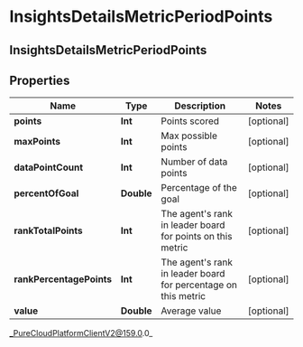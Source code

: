 # InsightsDetailsMetricPeriodPoints

## InsightsDetailsMetricPeriodPoints

## Properties

|Name | Type | Description | Notes|
|------------ | ------------- | ------------- | -------------|
| **points** | **Int** | Points scored | [optional] |
| **maxPoints** | **Int** | Max possible points | [optional] |
| **dataPointCount** | **Int** | Number of data points | [optional] |
| **percentOfGoal** | **Double** | Percentage of the goal | [optional] |
| **rankTotalPoints** | **Int** | The agent&#39;s rank in leader board for points on this metric | [optional] |
| **rankPercentagePoints** | **Int** | The agent&#39;s rank in leader board for percentage on this metric | [optional] |
| **value** | **Double** | Average value | [optional] |



_PureCloudPlatformClientV2@159.0.0_

